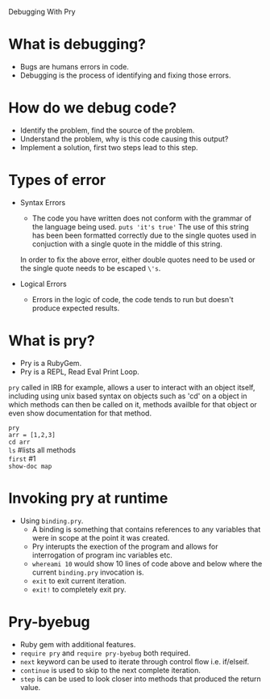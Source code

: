 Debugging With Pry

# What is debugging?

* Bugs are humans errors in code.
* Debugging is the process of identifying and fixing those errors.

# How do we debug code?

* Identify the problem, find the source of the problem.
* Understand the problem, why is this code causing this output?
* Implement a solution, first two steps lead to this step.

# Types of error

* Syntax Errors
  * The code you have written does not conform with the grammar of the language being used.
  `puts 'it's true'` The use of this string has been been formatted correctly due to the single quotes used
  in conjuction with a single quote in the middle of this string.

  In order to fix the above error, either double quotes need to be used or the single quote needs to be escaped `\'s`.

* Logical Errors
  * Errors in the logic of code, the code tends to run but doesn't produce expected results.

# What is pry?

* Pry is a RubyGem.
* Pry is a REPL, Read Eval Print Loop.

`pry` called in IRB for example, allows a user to interact with an object itself, including using unix based syntax on objects such as 'cd' on a object in which methods can then be called on it, methods availble for that object or even show documentation for that method.

`pry`\
`arr = [1,2,3]`\
`cd arr`\
`ls` #lists all methods\
`first` #1\
`show-doc map`

# Invoking pry at runtime

* Using `binding.pry`.
  * A binding is something that contains references to any variables that were in scope at the point it was created.
  * Pry interupts the exection of the program and allows for interrogation of program inc variables etc.
  * `whereami 10` would show 10 lines of code above and below where the current `binding.pry` invocation is.
  * `exit` to exit current iteration.
  * `exit!` to completely exit pry.

# Pry-byebug
* Ruby gem with additional features.
* `require pry` and `require pry-byebug` both required.
* `next` keyword can be used to iterate through control flow i.e. if/elseif.
* `continue` is used to skip to the next complete iteration.
* `step` is can be used to look closer into methods that produced the return value.
